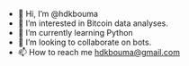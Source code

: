 - 👋 Hi, I’m @hdkbouma
- 👀 I’m interested in Bitcoin data analyses.
- 🌱 I’m currently learning Python
- 💞️ I’m looking to collaborate on bots.
- 📫 How to reach me hdkbouma@gmail.com
<!---
hdkbouma/hdkbouma is a ✨ special ✨ repository because its `README.md` (this file) appears on your GitHub profile.
You can click the Preview link to take a look at your changes.
--->

